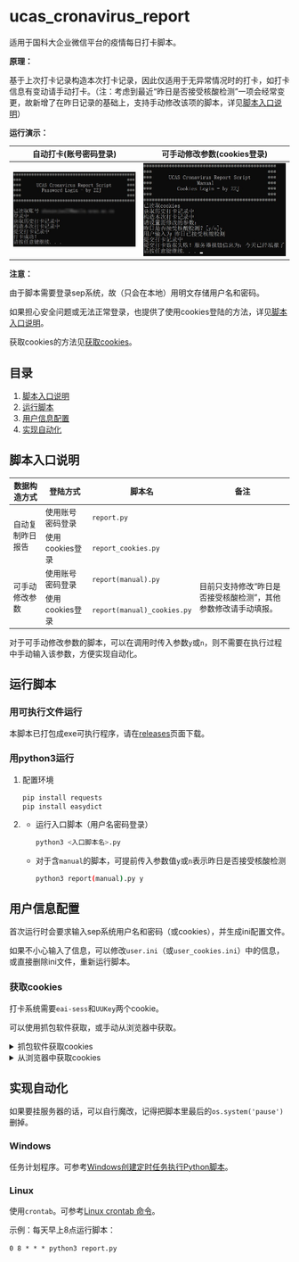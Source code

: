 # ucas_cronavirus_report

适用于国科大企业微信平台的疫情每日打卡脚本。

**原理：**

基于上次打卡记录构造本次打卡记录，因此仅适用于无异常情况时的打卡，如打卡信息有变动请手动打卡。（注：考虑到最近“昨日是否接受核酸检测”一项会经常变更，故新增了在昨日记录的基础上，支持手动修改该项的脚本，详见[脚本入口说明](#脚本入口说明)）

**运行演示：**

| 自动打卡(账号密码登录)           | 可手动修改参数(cookies登录)             |
| -------------------------------- | --------------------------------------- |
| ![](./README.assets/example.jpg) | ![](./README.assets/example_manual.jpg) |

**注意：**

由于脚本需要登录sep系统，故（只会在本地）用明文存储用户名和密码。

如果担心安全问题或无法正常登录，也提供了使用cookies登陆的方法，详见[脚本入口说明](#脚本入口说明)。

获取cookies的方法见[获取cookies](#获取cookies)。

## 目录

1. [脚本入口说明](#脚本入口说明)
2. [运行脚本](#运行脚本)
3. [用户信息配置](#用户信息配置)
4. [实现自动化](#实现自动化)

## 脚本入口说明

<table class="tg">
<thead>
  <tr>
    <th>数据构造方式</th>
    <th>登陆方式</th>
    <th>脚本名</th>
    <th>备注</th>
  </tr>
</thead>
<tbody>
  <tr>
    <td rowspan="2">自动复制昨日报告</td>
    <td>使用账号密码登录</td>
    <td><code>report.py</code></td>
    <td></td>
  </tr>
  <tr>
    <td>使用cookies登录</td>
    <td><code>report_cookies.py</code></td>
    <td></td>
  </tr>
  <tr>
    <td rowspan="2">可手动修改参数</td>
    <td>使用账号密码登录</td>
    <td><code>report(manual).py</code></td>
    <td rowspan="2">目前只支持修改“昨日是否接受核酸检测”，其他参数修改请手动填报。</td>
  </tr>
  <tr>
    <td>使用cookies登录</td>
    <td><code>report(manual)_cookies.py</code></td>
  </tr>
</tbody>
</table>

对于可手动修改参数的脚本，可以在调用时传入参数`y`或`n`，则不需要在执行过程中手动输入该参数，方便实现自动化。

## 运行脚本

### 用可执行文件运行

本脚本已打包成exe可执行程序，请在[releases](https://github.com/barryZZJ/ucas_cronavirus_report/releases)页面下载。

### 用python3运行
1. 配置环境

   ```
   pip install requests
   pip install easydict
   ```

2. - 运行入口脚本（用户名密码登录）

     ```sh
     python3 <入口脚本名>.py
     ```

   - 对于含`manual`的脚本，可提前传入参数值`y`或`n`表示昨日是否接受核酸检测

     ```sh
     python3 report(manual).py y
     ```

## 用户信息配置

首次运行时会要求输入sep系统用户名和密码（或cookies），并生成ini配置文件。

如果不小心输入了信息，可以修改`user.ini`（或`user_cookies.ini`）中的信息，或直接删除ini文件，重新运行脚本。

### 获取cookies

打卡系统需要`eai-sess`和`UUKey`两个cookie。

可以使用抓包软件获取，或手动从浏览器中获取。

<details>
    <summary>抓包软件获取cookies</summary>
    <ol>
        <li>安装抓包软件：我使用的是<a href='https://www.telerik.com/fiddler'>fiddler classic</a>，安装与使用教程请自行上网搜索，注意需要安装证书才能抓取https报文。</li>
        <li>
            <ul>
                <li>抓PC端的包：用浏览器打开https://app.ucas.ac.cn/uc/wap/login，抓取登录时的POST报文，既可获得两个cookie。如图：
                    <br>
                    <img alt='eai-sess' src='./README.assets/cookies_pc1.jpg'>
                    <br>
                    <img alt='UUKey' src='./README.assets/cookies_pc2.jpg'>
                </li>
                <li>抓手机端的包：参考<a href='https://www.cnblogs.com/mmz-tester/p/11125007.html'>这篇博客</a>分别配置好PC端和手机端后，在手机上点开国科大企业微信——A疫情防控，然后随便找一个域名是<code>app.ucas.ac.cn</code>的报文，就能看到所需的cookie了。如图：
                    <br>
                    <img alt='cookies_phone' src='./README.assets/cookies_phone.jpg'>
                </li>
            </ul>
        </li>
    </ol>
</details>

<details>
    <summary>从浏览器中获取cookies</summary>
    <p>使用浏览器打开<a href='https://app.ucas.ac.cn/uc/wap/login'>https://app.ucas.ac.cn/uc/wap/login</a>，登录后在开发者工具里找到cookie。</p>
    <p>以Chrome为例，按下F12后，Application——左侧找到Cookies下拉菜单——选择ucas的域名。如图：
        <br>
        <img alt='cookies_browser' src='./README.assets/cookies_browser.jpg'>
    </p>
</details>

## 实现自动化
如果要挂服务器的话，可以自行魔改，记得把脚本里最后的`os.system('pause')`删掉。

### Windows

任务计划程序。可参考[Windows创建定时任务执行Python脚本](https://blog.csdn.net/u012849872/article/details/82719372)。

### Linux
使用`crontab`。可参考[Linux crontab 命令](https://www.runoob.com/linux/linux-comm-crontab.html)。

示例：每天早上8点运行脚本：

`0 8 * * * python3 report.py`
